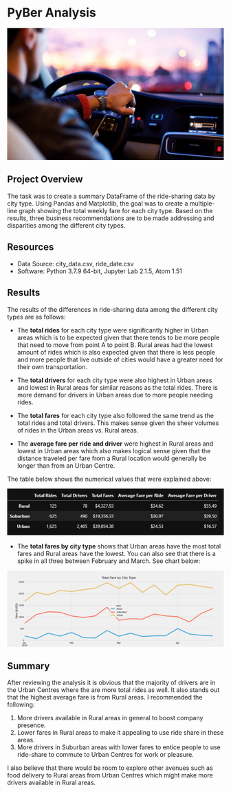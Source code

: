 # PyBer Analysis

![Ride Share](analysis/RideShare.png)

## Project Overview
The task was to create a summary DataFrame of the ride-sharing data by city type.
Using Pandas and Matplotlib, the goal was to create a multiple-line graph showing
the total weekly fare for each city type. Based on the results, three business
recommendations are to be made addressing and disparities among the different
city types.

## Resources
- Data Source: city_data.csv, ride_date.csv
- Software: Python 3.7.9 64-bit, Jupyter Lab 2.1.5, Atom 1.51

## Results
The results of the differences in ride-sharing data among the different city types
are as follows:

- The **total rides** for each city type were significantly higher in Urban areas which
is to be expected given that there tends to be more people that need to move from
point A to point B. Rural areas had the lowest amount of rides which is also expected
given that there is less people and more people that live outside of cities would have
a greater need for their own transportation.

- The **total drivers** for each city type were also highest in Urban areas and lowest
in Rural areas for similar reasons as the total rides. There is more demand for
drivers in Urban areas due to more people needing rides.

- The **total fares** for each city type also followed the same trend as the total
rides and total drivers. This makes sense given the sheer volumes of rides in the
Urban areas vs. Rural areas.

- The **average fare per ride and driver** were highest in Rural areas and lowest in
Urban areas which also makes logical sense given that the distance traveled per
fare from a Rural location would generally be longer than from an Urban Centre.

The table below shows the numerical values that were explained above:

![PyBer Summary:](analysis/PyBerSummary.PNG)

- The **total fares by city type** shows that Urban areas have the most total fares
and Rural areas have the lowest. You can also see that there is a spike in all
three between February and March. See chart below:

![PyBer Fare Summary:](analysis/PyBer_fare_summary.png)


## Summary
After reviewing the analysis it is obvious that the majority of drivers are in the
Urban Centres where the are more total rides as well. It also stands out that the
highest average fare is from Rural areas. I recommended the following:

1. More drivers available in Rural areas in general to boost company presence.
2. Lower fares in Rural areas to make it appealing to use ride share in these areas.
3. More drivers in Suburban areas with lower fares to entice people to use ride-share
to commute to Urban Centres for work or pleasure.

I also believe that there would be room to explore other avenues such as food delivery
to Rural areas from Urban Centres which might make more drivers available in Rural
areas. 
